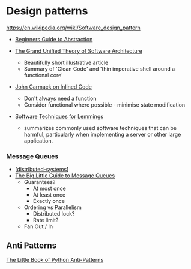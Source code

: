 Design patterns
===============

https://en.wikipedia.org/wiki/Software_design_pattern



* [Beginners Guide to Abstraction](https://jesseduffield.com/beginners-guide-to-abstraction/)


* [The Grand Unified Theory of Software Architecture](https://danuker.go.ro/the-grand-unified-theory-of-software-architecture.html)
    * Beautifully short illustrative article
    * Summary of 'Clean Code' and 'thin imperative shell around a functional core'

* [John Carmack on Inlined Code](http://number-none.com/blow/john_carmack_on_inlined_code.html)
    * Don't always need a function
    * Consider functional where possible - minimise state modification

* [Software Techniques for Lemmings](https://www.codeproject.com/Articles/5258540/Software-Techniques-for-Lemmings)
    * summarizes commonly used software techniques that can be harmful, particularly when implementing a server or other large application.

### Message Queues

* [[distributed-systems]]
* [The Big Little Guide to Message Queues](https://sudhir.io/the-big-little-guide-to-message-queues/)
    * Guarantees?
        * At most once
        * At least once
        * Exactly once
    * Ordering vs Parallelism
        * Distributed lock?
        * Rate limit?
    * Fan Out / In


Anti Patterns
-------------

[The Little Book of Python Anti-Patterns](https://docs.quantifiedcode.com/python-anti-patterns/)



[//begin]: # "Autogenerated link references for markdown compatibility"
[distributed-systems]: distributed-systems.md "Distributed Systems"
[//end]: # "Autogenerated link references"
